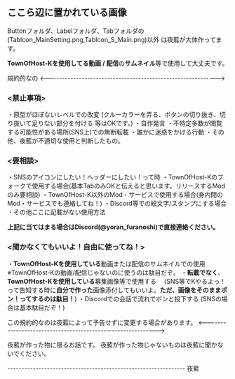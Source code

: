## ここら辺に置かれている画像

Buttonフォルダ、Labelフォルダ、Tabフォルダの(TabIcon_MainSetting.png,TabIcon_S_Main.png)以外
は夜藍が大体作ってます。

**TownOfHost-Kを使用してる動画 / 配信**の**サムネイル**等で使用して大丈夫です。

規約的なの
<------------------------------------------------------------>

### <禁止事項>
・原型がほぼないレベルでの改変 (クルーカラーを弄る、ボタンの切り抜き、切り抜いて足りない部分を付ける 等はOKです。)
・自作発言
・不特定多数が閲覧する可能性がある場所(SNS上)での無断転載
・誰かに迷惑をかける行動
・その他、夜藍が不適切な使用と判断したもの。

### <要相談>
・SNSのアイコンにしたい！ヘッダーにしたい！って時
・TownOfHost-Kのフォークで使用する場合(基本TabのみOKと伝えると思います。リリースするModのみ要相談)
・TownOfHost-K以外のMod・サービスで使用する場合(身内間のMod・サービスでも連絡してね！)
・Discord等での絵文字/スタンプにする場合
・その他ここに記載がない使用方法

**上記に当てはまる場合はDiscord(@yoran_furanoshi)で直接連絡ください。**

### <聞かなくてもいいよ！自由に使ってね！>
・**TownOfHost-Kを使用している**動画または配信のサムネイルでの使用  ※TownOfHost-Kの動画/配信じゃないのに使うのは駄目だぞ。
・**転載でなく**、**TownOfHost-Kを使用している**募集画像等で使用する 
　(SNS等でKやるよっ！って告知する時に**自分で作った**画像添付してもいいよ。**ただ、画像をそのままポン！ってするのは駄目！**)
・Discordでの会話で流れでポンと投下する (SNSの場合は基本駄目だぞ！)

この規約的なのは夜藍によって予告せずに変更する場合があります。
<------------------------------------------------------------>

夜藍が作った物に限るお話です。
夜藍が作った物じゃないものは夜藍に聞かないでください。

--------------------------------------------------------------- 夜藍